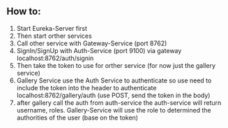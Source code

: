 
## How to:

1. Start Eureka-Server first
2. Then start orther services
3. Call other service with Gateway-Service (port 8762)
4. SignIn/SignUp with Auth-Service (port 9100) via gateway localhost:8762/auth/signin
5. Then take the token to use for orther service (for now just the gallery service)
6. Gallery Service use the Auth Service to authenticate so use need to include the token into the header to authenticate localhost:8762/gallery/auth (use POST, send the token in the body)
7. after gallery call the auth from auth-service the auth-service will return username, roles. Gallery-Service will use the role to determined the authorities of the user (base on the token)
